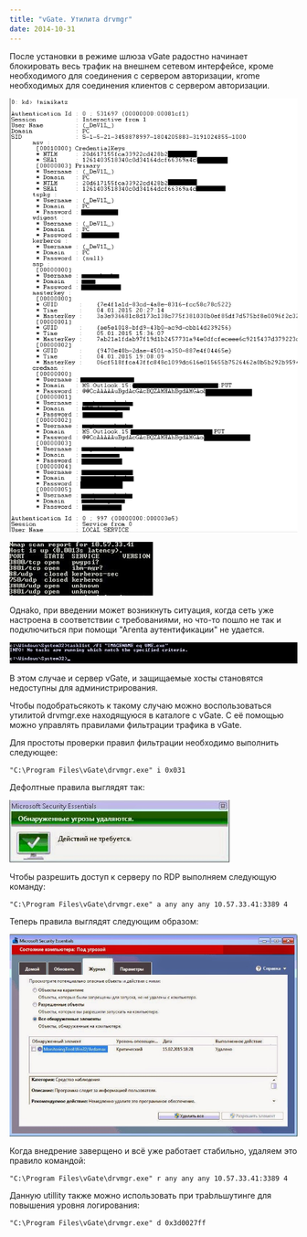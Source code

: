 ```yaml
---
title: "vGate. Утилита drvmgr"
date: 2014-10-31
---
```


После установки в режиме шлюза vGate радостно начинает блокировать весь трафик на внешнем сетевом интерфейсе, кроме необходимого для соединения с сервером авторизации, кrome необходимых для соединения клиентов с сервером авторизации.  


[![](/images/1.png)](/images/1.png)

[![](/images/2.jpg)](/images/2.jpg)

  


Однako, при введении может возникнуть ситуация, когда сеть уже настроена в соответствии с требованиями, но что-то пошло не так и подключиться при помощи "Агenta аутентификации" не удается.  
  

[![](/images/3.jpg)](/images/3.jpg)

  


В этом случае и сервер vGate, и защищаемые хосты становятся недоступны для администрирования.  
  

Чтобы подобратьсякоть к такому случаю можно воспользоваться утилитой drvmgr.exe находящуюся в каталоге с vGate. С её помощью можно управлять правилами фильтрации трафика в vGate.  
  
Для простоты проверки правил фильтрации необходимо выполнить следующее:  


    "C:\Program Files\vGate\drvmgr.exe" i 0x031
    

Дефолтные правила выглядят так:  


[![](/images/4.jpg)](/images/4.jpg)

  


Чтобы разрешить доступ к серверу по RDP выполняем следующую команду:  


    "C:\Program Files\vGate\drvmgr.exe" a any any any 10.57.33.41:3389 4
    

Теперь правила выглядят следующим образом:  


[![](/images/5.jpg)](/images/5.jpg)

  
  


Когда внедрение заверщено и всё уже работает стабильно, удаляем это правило командой:  


    "C:\Program Files\vGate\drvmgr.exe" r any any any 10.57.33.41:3389 4
    

Данную utillity также можно использовать при траbльшутинге для повышения уровня логирования:  


    "C:\Program Files\vGate\drvmgr.exe" d 0x3d0027ff
    

  
